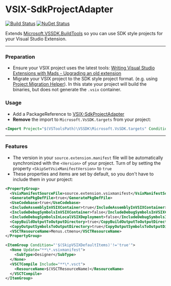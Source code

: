 # VSIX-SdkProjectAdapter
[![Build Status](https://dev.azure.com/tom-englert/Open%20Source/_apis/build/status/VSIX-SdkProjectAdapter?repoName=tom-englert%2FVSIX-SdkProjectAdapter&branchName=master)](https://dev.azure.com/tom-englert/Open%20Source/_build/latest?definitionId=40&repoName=tom-englert%2FVSIX-SdkProjectAdapter&branchName=master)
[![NuGet Status](http://img.shields.io/nuget/v/VSIX-SdkProjectAdapter.svg?style=flat)](https://www.nuget.org/packages/VSIX-SdkProjectAdapter/)

Extends [Microsoft.VSSDK.BuildTools](https://www.nuget.org/packages/Microsoft.VSSDK.BuildTools/) so you can use SDK style projects for your Visual Studio Extension.

---
### Preparation
- Ensure your VSIX project uses the latest tools: [Writing Visual Studio Extensions with Mads - Upgrading an old extension](https://www.youtube.com/watch?v=apPIuJCZhUk)
- Migrate your VSIX project to the SDK style project format. (e.g. using [Project Migration Helper](https://marketplace.visualstudio.com/items?itemName=TomEnglert.ProjectMigrationHelper)). 
  In this state your project will build the binaries, but does not generate the `.vsix` container.

### Usage
- Add a PackageReference to [VSIX-SdkProjectAdapter](https://github.com/tom-englert/VSIX-SdkProjectAdapter.git)
- **Remove** the import to `Microsoft.VsSDK.targets` from your project:
```xml 
<Import Project="$(VSToolsPath)\VSSDK\Microsoft.VsSDK.targets" Condition="'$(VSToolsPath)' != ''" />
```
---

### Features
- The version in your `source.extension.manifest` file will be automatically synchronized with the `<Version>` of your project. Turn of by setting the property `<SkipSetVsixManifestVersion>` to `true`
- These properties and items are set by default, so you don't have to include them in your project:
```xml
<PropertyGroup>
  <VsixManifestSourceFile>source.extension.vsixmanifest</VsixManifestSourceFile>
  <GeneratePkgDefFile>true</GeneratePkgDefFile>
  <UseCodebase>true</UseCodebase>
  <IncludeAssemblyInVSIXContainer>true</IncludeAssemblyInVSIXContainer>
  <IncludeDebugSymbolsInVSIXContainer>false</IncludeDebugSymbolsInVSIXContainer>
  <IncludeDebugSymbolsInLocalVSIXDeployment>false</IncludeDebugSymbolsInLocalVSIXDeployment>
  <CopyBuildOutputToOutputDirectory>true</CopyBuildOutputToOutputDirectory>
  <CopyOutputSymbolsToOutputDirectory>true</CopyOutputSymbolsToOutputDirectory>
  <VSCTResourceName>Menus.ctmenu</VSCTResourceName>
</PropertyGroup>

<ItemGroup Condition="'$(SkipVSIXDefaultItems)'!='true'">
  <None Update="**\*.vsixmanifest">
    <SubType>Designer</SubType>
  </None>
  <VSCTCompile Include="**\*.vsct">
    <ResourceName>$(VSCTResourceName)</ResourceName>
  </VSCTCompile>
</ItemGroup>
```



